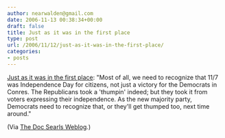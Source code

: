 ```yaml
---
author: nearwalden@gmail.com
date: 2006-11-13 00:38:34+00:00
draft: false
title: Just as it was in the first place
type: post
url: /2006/11/12/just-as-it-was-in-the-first-place/
categories:
- posts
---
```


[Just as it was in the first place](http://doc.weblogs.com/2006/11/11#justAsItWasInTheFirstPlace): "Most of all, we need to recognize that 11/7 was Independence Day for citizens, not just a victory for the Democrats in Conres. The Republicans took a 'thumpin' indeed; but they took it from voters expressing their independence. As the new majority party, Democrats need to recognize that, or they'll get thumped too, next time around."





(Via [The Doc Searls Weblog](http://doc.weblogs.com/).)



